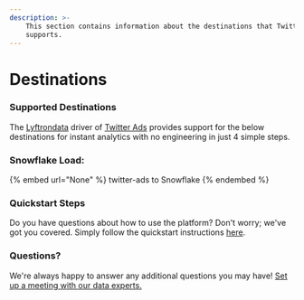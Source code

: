 ```yaml
---
description: >-
    This section contains information about the destinations that Twitter Ads
    supports.
---
```


# Destinations

### Supported Destinations

The [Lyftrondata](https://www.lyftrondata.com/) driver of [Twitter Ads](None) provides support for the below destinations for instant analytics with no engineering in just 4 simple steps.

### Snowflake Load:

{% embed url="None" %}
twitter-ads to Snowflake
{% endembed %}

### Quickstart Steps

Do you have questions about how to use the platform? Don't worry; we've got you covered. Simply follow the quickstart instructions [here](README.md).

### Questions? <a href="#questions" id="questions"></a>

We're always happy to answer any additional questions you may have! [Set up a meeting with our data experts.](https://www.lyftrondata.com/book-a-meeting/)
